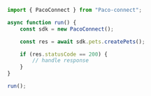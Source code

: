 <!-- Start SDK Example Usage [usage] -->
```typescript
import { PacoConnect } from "Paco-connect";

async function run() {
    const sdk = new PacoConnect();

    const res = await sdk.pets.createPets();

    if (res.statusCode == 200) {
        // handle response
    }
}

run();

```
<!-- End SDK Example Usage [usage] -->